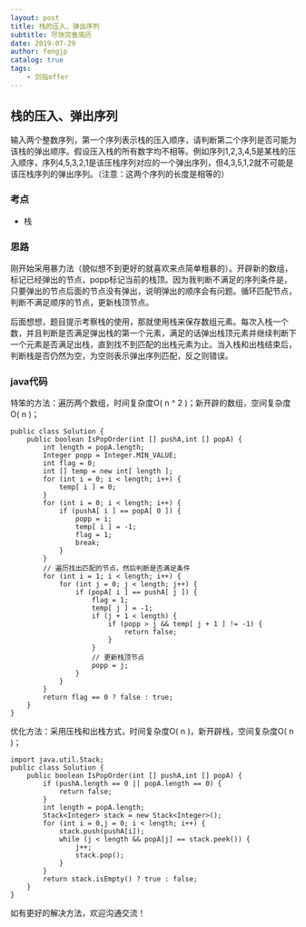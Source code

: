 ```yaml
---
layout: post
title: 栈的压入、弹出序列
subtitle: 尽快完善简历
date: 2019-07-29
author: fengjp
catalog: true
tags:
    - 剑指offer
---
```


## 栈的压入、弹出序列

输入两个整数序列，第一个序列表示栈的压入顺序，请判断第二个序列是否可能为该栈的弹出顺序。假设压入栈的所有数字均不相等。例如序列1,2,3,4,5是某栈的压入顺序，序列4,5,3,2,1是该压栈序列对应的一个弹出序列，但4,3,5,1,2就不可能是该压栈序列的弹出序列。（注意：这两个序列的长度是相等的）

### 考点

- 栈

### 思路

刚开始采用暴力法（貌似想不到更好的就喜欢来点简单粗暴的）。开辟新的数组，标记已经弹出的节点，popp标记当前的栈顶。因为我判断不满足的序列条件是，只要弹出的节点后面的节点没有弹出，说明弹出的顺序会有问题。循环匹配节点，判断不满足顺序的节点，更新栈顶节点。

后面想想，题目提示考察栈的使用，那就使用栈来保存数组元素。每次入栈一个数，并且判断是否满足弹出栈的第一个元素，满足的话弹出栈顶元素并继续判断下一个元素是否满足出栈，直到找不到匹配的出栈元素为止。当入栈和出栈结束后，判断栈是否仍然为空，为空则表示弹出序列匹配，反之则错误。

### java代码

特笨的方法：遍历两个数组，时间复杂度O( n ^ 2 )；新开辟的数组，空间复杂度O( n )；

    public class Solution {
        public boolean IsPopOrder(int [] pushA,int [] popA) {
            int length = popA.length;
            Integer popp = Integer.MIN_VALUE;
            int flag = 0;
            int [] temp = new int[ length ];
            for (int i = 0; i < length; i++) {
                temp[ i ] = 0;
            }
            for (int i = 0; i < length; i++) {
                if (pushA[ i ] == popA[ 0 ]) {
                    popp = i;
                    temp[ i ] = -1;
                    flag = 1;
                    break;
                }
            }
            // 遍历找出匹配的节点，然后判断是否满足条件
            for (int i = 1; i < length; i++) {
                for (int j = 0; j < length; j++) {
                    if (popA[ i ] == pushA[ j ]) {
                        flag = 1;
                        temp[ j ] = -1;
                        if (j + 1 < length) {
                            if (popp > j && temp[ j + 1 ] != -1) {
                                return false;
                            }
                        }
                        // 更新栈顶节点
                        popp = j;
                    }
                }
            }
            return flag == 0 ? false : true;
        }
    }

优化方法：采用压栈和出栈方式，时间复杂度O( n )，新开辟栈，空间复杂度O( n )；

    import java.util.Stack;
    public class Solution {
        public boolean IsPopOrder(int [] pushA,int [] popA) {
            if (pushA.length == 0 || popA.length == 0) {
                return false;
            }
            int length = popA.length;
            Stack<Integer> stack = new Stack<Integer>();
            for (int i = 0,j = 0; i < length; i++) {
                stack.push(pushA[i]);
                while (j < length && popA[j] == stack.peek()) {
                    j++;
                    stack.pop();
                }
            }
            return stack.isEmpty() ? true : false;
        }
    }

如有更好的解决方法，欢迎沟通交流！